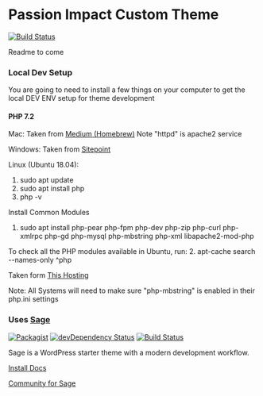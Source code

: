 
# Passion Impact Custom Theme 
[![Build Status](https://travis-ci.com/PassionImpact/website-redesign-2018.svg?token=YqV6JTL4xf2nj5tdZMex&branch=master)](https://travis-ci.com/PassionImpact/website-redesign-2018) 

Readme to come 
### Local Dev Setup 
You are going to need to install a few things on your computer to get the local DEV ENV setup for theme development

#### PHP 7.2
Mac: Taken from [Medium (Homebrew)](https://medium.com/@romaninsh/install-php-7-2-on-macos-high-sierra-with-homebrew-bdc4d1b04ea6)
Note "httpd" is apache2 service

Windows: Taken from [Sitepoint](https://www.sitepoint.com/how-to-install-php-on-windows/)

Linux (Ubuntu 18.04):
1. sudo apt update
2. sudo apt install php
3. php -v

Install Common Modules 

1. sudo apt install php-pear php-fpm php-dev php-zip php-curl php-xmlrpc php-gd php-mysql php-mbstring php-xml libapache2-mod-php

To check all the PHP modules available in Ubuntu, run:
2. apt-cache search --names-only ^php

Taken form [This Hosting](https://thishosting.rocks/install-php-on-ubuntu/)

Note: All Systems will need to make sure "php-mbstring" is enabled in their php.ini settings 

### Uses [Sage](https://roots.io/sage/)
[![Packagist](https://img.shields.io/packagist/vpre/roots/sage.svg?style=flat-square)](https://packagist.org/packages/roots/sage)
[![devDependency Status](https://img.shields.io/david/dev/roots/sage.svg?style=flat-square)](https://david-dm.org/roots/sage#info=devDependencies)
[![Build Status](https://img.shields.io/travis/roots/sage.svg?style=flat-square)](https://travis-ci.org/roots/sage)

Sage is a WordPress starter theme with a modern development workflow.

[Install Docs](https://roots.io/sage/docs/theme-installation/)

[Community for Sage](https://discourse.roots.io/c/sage)